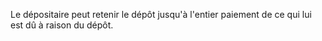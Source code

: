   
 Le dépositaire peut retenir le dépôt jusqu'à l'entier paiement de ce qui lui est dû à raison du dépôt.  

  

